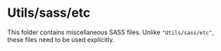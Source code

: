 # Utils/sass/etc

This folder contains miscellaneous SASS files. Unlike `"Utils/sass/etc"`, these files
need to be used explicitly.
